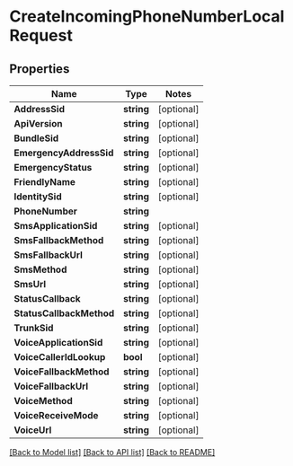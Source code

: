 # CreateIncomingPhoneNumberLocalRequest

## Properties
Name | Type | Notes
------------ | ------------- | -------------
**AddressSid** | **string** | [optional] 
**ApiVersion** | **string** | [optional] 
**BundleSid** | **string** | [optional] 
**EmergencyAddressSid** | **string** | [optional] 
**EmergencyStatus** | **string** | [optional] 
**FriendlyName** | **string** | [optional] 
**IdentitySid** | **string** | [optional] 
**PhoneNumber** | **string** | 
**SmsApplicationSid** | **string** | [optional] 
**SmsFallbackMethod** | **string** | [optional] 
**SmsFallbackUrl** | **string** | [optional] 
**SmsMethod** | **string** | [optional] 
**SmsUrl** | **string** | [optional] 
**StatusCallback** | **string** | [optional] 
**StatusCallbackMethod** | **string** | [optional] 
**TrunkSid** | **string** | [optional] 
**VoiceApplicationSid** | **string** | [optional] 
**VoiceCallerIdLookup** | **bool** | [optional] 
**VoiceFallbackMethod** | **string** | [optional] 
**VoiceFallbackUrl** | **string** | [optional] 
**VoiceMethod** | **string** | [optional] 
**VoiceReceiveMode** | **string** | [optional] 
**VoiceUrl** | **string** | [optional] 

[[Back to Model list]](../README.md#documentation-for-models) [[Back to API list]](../README.md#documentation-for-api-endpoints) [[Back to README]](../README.md)


